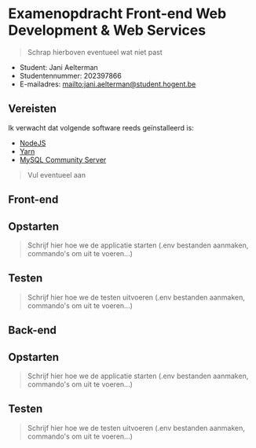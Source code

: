 # Examenopdracht Front-end Web Development & Web Services

> Schrap hierboven eventueel wat niet past

- Student: Jani Aelterman
- Studentennummer: 202397866
- E-mailadres: <mailto:jani.aelterman@student.hogent.be>

## Vereisten

Ik verwacht dat volgende software reeds geïnstalleerd is:

- [NodeJS](https://nodejs.org)
- [Yarn](https://yarnpkg.com)
- [MySQL Community Server](https://dev.mysql.com/downloads/mysql/)

> Vul eventueel aan

## Front-end

## Opstarten

> Schrijf hier hoe we de applicatie starten (.env bestanden aanmaken, commando's om uit te voeren...)

## Testen

> Schrijf hier hoe we de testen uitvoeren (.env bestanden aanmaken, commando's om uit te voeren...)

## Back-end

## Opstarten

> Schrijf hier hoe we de applicatie starten (.env bestanden aanmaken, commando's om uit te voeren...)

## Testen

> Schrijf hier hoe we de testen uitvoeren (.env bestanden aanmaken, commando's om uit te voeren...)
